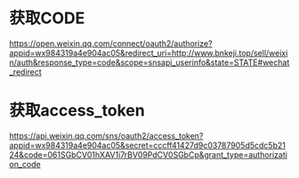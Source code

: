 # 获取CODE
https://open.weixin.qq.com/connect/oauth2/authorize?appid=wx984319a4e904ac05&redirect_uri=http://www.bnkeji.top/sell/weixin/auth&response_type=code&scope=snsapi_userinfo&state=STATE#wechat_redirect

# 获取access_token
https://api.weixin.qq.com/sns/oauth2/access_token?appid=wx984319a4e904ac05&secret=cccff41427d9c03787905d5cdc5b2124&code=061SGbCV01hXAV1i7rBV09PdCV0SGbCp&grant_type=authorization_code